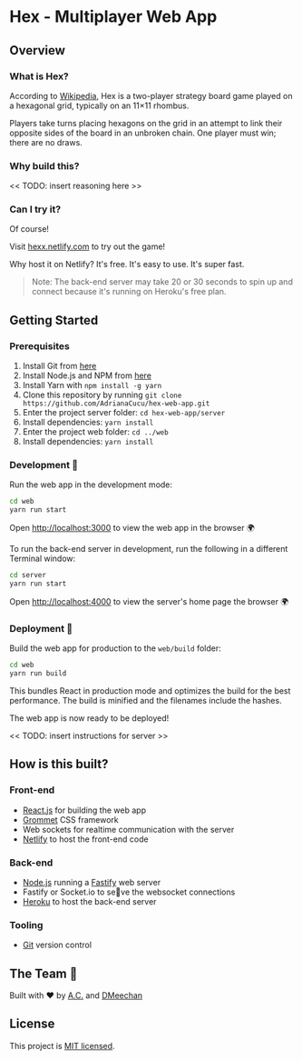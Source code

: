 # Hex - Multiplayer Web App

## Overview

### What is Hex?

According to [Wikipedia](https://en.wikipedia.org/wiki/Hex_(board_game)), Hex is a two-player strategy board game played on a hexagonal grid, typically on an 11×11 rhombus.

Players take turns placing hexagons on the grid in an attempt to link their opposite sides of the board in an unbroken chain. One player must win; there are no draws.

### Why build this?

<< TODO: insert reasoning here >>

### Can I try it?

Of course!

Visit [hexx.netlify.com](https://hexx.netlify.com/) to try out the game!

Why host it on Netlify? It's free. It's easy to use. It's super fast.

> Note: The back-end server may take 20 or 30 seconds to spin up and connect because it's running on Heroku's free plan.

## Getting Started

### Prerequisites

1. Install Git from [here](https://git-scm.com/downloads)
2. Install Node.js and NPM from [here](https://nodejs.org/en/download/)
3. Install Yarn with `npm install -g yarn`
4. Clone this repository by running `git clone https://github.com/AdrianaCucu/hex-web-app.git`
5. Enter the project server folder: `cd hex-web-app/server`
6. Install dependencies: `yarn install`
7. Enter the project web folder: `cd ../web`
8. Install dependencies: `yarn install`

### Development 🤺

Run the web app in the development mode: 

```bash
cd web
yarn run start
```
Open [http://localhost:3000](http://localhost:3000) to view the web app in the browser 🌍

To run the back-end server in development, run the following in a different Terminal window:

```bash
cd server
yarn run start
```

Open [http://localhost:4000](http://localhost:4000) to view the server's home page the browser 🌍


### Deployment 🚀

Build the web app for production to the `web/build` folder:

```bash
cd web
yarn run build
```

This bundles React in production mode and optimizes the build for the best performance. The build is minified and the filenames include the hashes.

The web app is now ready to be deployed!

<< TODO: insert instructions for server >>

## How is this built?

### Front-end

- [React.js](https://reactjs.org/) for building the web app
- [Grommet](https://v2.grommet.io) CSS framework
- Web sockets for realtime communication with the server
- [Netlify](http://netlify.com/) to host the front-end code

### Back-end

- [Node.js](https://nodejs.org/en/) running a [Fastify](https://www.fastify.io/) web server
- Fastify or Socket.io to se🚀ve the websocket connections
- [Heroku](https://www.herok🚀.com/) to host the back-end server

### Tooling

- [Git](https://git-scm.com/) version control
<!-- - [Cypress](https://www.cypress.io/) for unit testing and end-to-end testing -->

## The Team 🚀

Built with ❤ by [A.C.](https://github.com/AdrianaCucu) and [DMeechan](https://github.com/DMeechan)

## License

This project is [MIT licensed](https://github.com/AdrianaCucu/hex-web-app/blob/master/LICENSE).